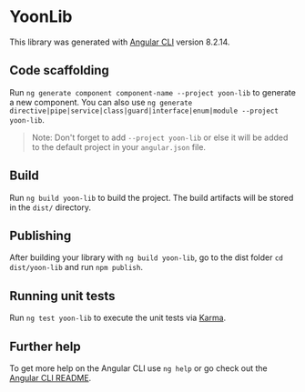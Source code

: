 # YoonLib

This library was generated with [Angular CLI](https://github.com/angular/angular-cli) version 8.2.14.

## Code scaffolding

Run `ng generate component component-name --project yoon-lib` to generate a new component. You can also use `ng generate directive|pipe|service|class|guard|interface|enum|module --project yoon-lib`.
> Note: Don't forget to add `--project yoon-lib` or else it will be added to the default project in your `angular.json` file. 

## Build

Run `ng build yoon-lib` to build the project. The build artifacts will be stored in the `dist/` directory.

## Publishing

After building your library with `ng build yoon-lib`, go to the dist folder `cd dist/yoon-lib` and run `npm publish`.

## Running unit tests

Run `ng test yoon-lib` to execute the unit tests via [Karma](https://karma-runner.github.io).

## Further help

To get more help on the Angular CLI use `ng help` or go check out the [Angular CLI README](https://github.com/angular/angular-cli/blob/master/README.md).
